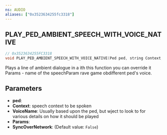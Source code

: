 ```yaml
---
ns: AUDIO
aliases: ["0x3523634255fc3318"]
---
```

## PLAY_PED_AMBIENT_SPEECH_WITH_VOICE_NATIVE

```c
// 0x3523634255FC3318
void PLAY_PED_AMBIENT_SPEECH_WITH_VOICE_NATIVE(Ped ped, string Context, string VoiceName, string Params, bool SyncOverNetwork);
```

Plays a line of ambient dialogue in a ith this function you can override it Params - name of the speechParam rave game obdifferent ped's voice.


## Parameters
* **ped**: 
* **Context**: speech context to be spoken
* **VoiceName**: Usually based upon the ped, but wject to look to for various details on how it should be played
* **Params**: 
* **SyncOverNetwork**: (Default value: `False`)
